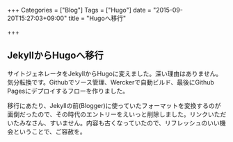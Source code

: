 +++
Categories = ["Blog"]
Tags = ["Hugo"]
date = "2015-09-20T15:27:03+09:00"
title = "Hugoへ移行"

+++

## JekyllからHugoへ移行

サイトジェネレータをJekyllからHugoに変えました。深い理由はありません。気分転換です。Githubでソース管理、Werckerで自動ビルド、最後にGithub Pagesにデプロイするフローを作りました。

移行にあたり、Jekyllの前(Blogger)に使っていたフォーマットを変換するのが面倒だったので、その時代のエントリーをえいっと削除しました。リンクいただいたみなさん、すいません。内容も古くなっていたので、リフレッシュのいい機会ということで、ご容赦を。
